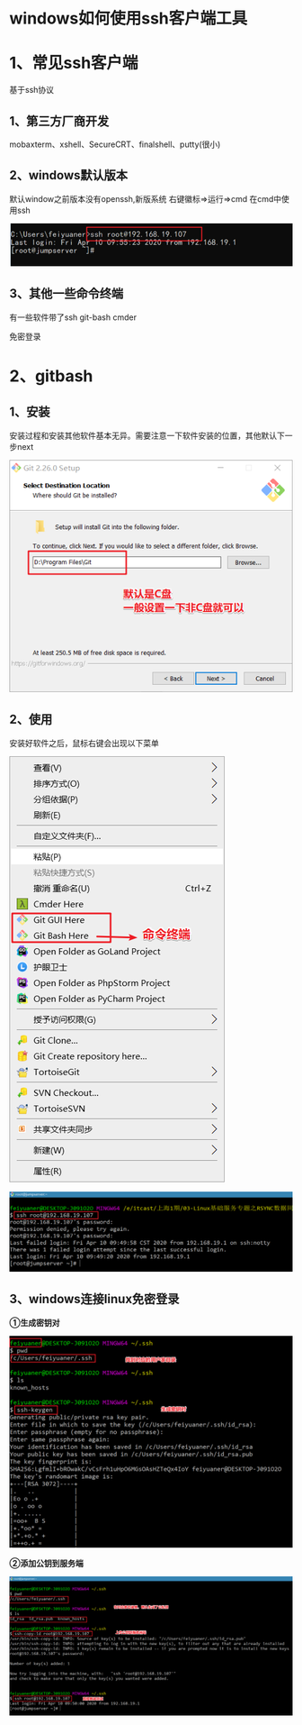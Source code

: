 # windows如何使用ssh客户端工具
# 1、常见ssh客户端

基于ssh协议
## 1、第三方厂商开发
mobaxterm、xshell、SecureCRT、finalshell、putty(很小)

## 2、windows默认版本

默认window之前版本没有openssh,新版系统  右键徽标=>运行=>cmd
 在cmd中使用ssh  

![image-20200410095811588](assets/image-20200410095811588.png)

## 3、其他一些命令终端

有一些软件带了ssh  git-bash  cmder

免密登录

# 2、gitbash

## 1、安装

安装过程和安装其他软件基本无异。需要注意一下软件安装的位置，其他默认下一步next

![image-20200410094616991](assets/image-20200410094616991.png)

## 2、使用

安装好软件之后，鼠标右键会出现以下菜单

![image-20200410094714787](assets/image-20200410094714787.png)

![image-20200410095014648](assets/image-20200410095014648.png)

## 3、windows连接linux免密登录

**①生成密钥对**

![image-20200410095359784](assets/image-20200410095359784.png)

**②添加公钥到服务端**

![image-20200410095619669](assets/image-20200410095619669.png)
